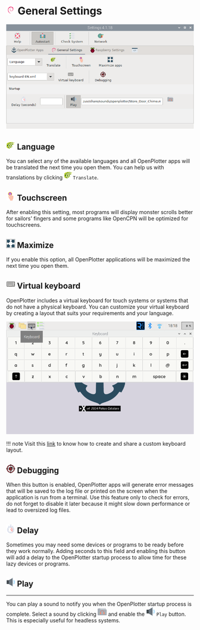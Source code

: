 # ![](img/debian.png) General Settings

![Settings8](img/settings8.png)

## ![](img/crowdin.png) Language

You can select any of the available languages and all OpenPlotter apps will be translated the next time you open them. You can help us with translations by clicking ![Translate](img/crowdin.png)``Translate``.

## ![](img/touchscreen.png) Touchscreen

After enabling this setting, most programs will display monster scrolls better for sailors' fingers and some programs like OpenCPN will be optimized for touchscreens.

## ![](img/resize.png) Maximize

If you enable this option, all OpenPlotter applications will be maximized the next time you open them.

## ![](img/keyboard.png) Virtual keyboard

OpenPlotter includes a virtual keyboard for touch systems or systems that do not have a physical keyboard. You can customize your virtual keyboard by creating a layout that suits your requirements and your language.

![Settings9](img/settings9.png)

!!! note
	Visit this [link](https://forum.openmarine.net/showthread.php?tid=4070) to know how to create and share a custom keyboard layout.

## ![](img/bug.png) Debugging

When this button is enabled, OpenPlotter apps will generate error messages that will be saved to the log file or printed on the screen when the application is run from a terminal. Use this feature only to check for errors, do not forget to disable it later because it might slow down performance or lead to oversized log files.

## ![](img/delay.png) Delay

Sometimes you may need some devices or programs to be ready before they work normally. Adding seconds to this field and enabling this button will add a delay to the OpenPlotter startup process to allow time for these lazy devices or programs.

## ![](img/play.png) Play
*************

You can play a sound to notify you when the OpenPlotter startup process is complete. Select a sound by clicking ![file](img/file.png) and enable the ![Play](img/play.png) ``Play`` button. This is especially useful for headless systems.
